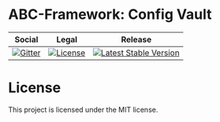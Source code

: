 # ABC-Framework: Config Vault

<table>
<thead>
<tr>
<th>Social</th>
<th>Legal</th>
<th>Release</th>
</tr>
</thead>
<tbody>
<tr>
<td>
<a href="https://gitter.im/SetBased/php-abc?utm_source=badge&utm_medium=badge&utm_campaign=pr-badge"><img src="https://badges.gitter.im/SetBased/php-abc.svg" alt="Gitter"/></a>
</td>
<td>
<a href="https://packagist.org/packages/setbased/abc-config-vault"><img src="https://poser.pugx.org/setbased/abc-config-vault/license" alt="License"/></a>
</td>
<td>
<a href="https://packagist.org/packages/setbased/abc-config-vault"><img src="https://poser.pugx.org/setbased/abc-config-vault/v/stable" alt="Latest Stable Version"/></a>
</td>
</tr>
</tbody>
</table>


#  License

This project is licensed under the MIT license.

